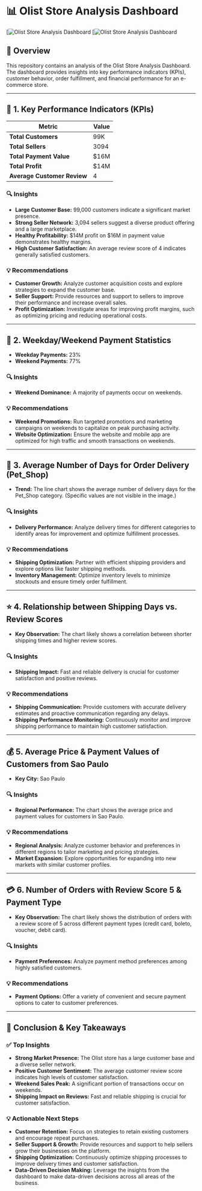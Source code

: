 # 📊 Olist Store Analysis Dashboard

[![Olist Store Analysis Dashboard](https://github.com/niveshnaman15/Power-BI-Projects/blob/main/Olist_Store_Analysis/OList_Store_Analysis.jpg)
[![Olist Store Analysis Dashboard](https://github.com/niveshnaman15/Power-BI-Projects/blob/main/Olist_Store_Analysis/Data%20Modelling.jpg)


## 📌 Overview

This repository contains an analysis of the Olist Store Analysis Dashboard. The dashboard provides insights into key performance indicators (KPIs), customer behavior, order fulfillment, and financial performance for an e-commerce store.

---

## 🔢 1. Key Performance Indicators (KPIs)

| Metric                  | Value      |
|--------------------------|------------|
| **Total Customers**       | 99K        |
| **Total Sellers**         | 3094       |
| **Total Payment Value**   | $16M        |
| **Total Profit**          | $14M        |
| **Average Customer Review** | 4        |

### 🔍 Insights

* **Large Customer Base:** 99,000 customers indicate a significant market presence.
* **Strong Seller Network:** 3,094 sellers suggest a diverse product offering and a large marketplace.
* **Healthy Profitability:** $14M profit on $16M in payment value demonstrates healthy margins.
* **High Customer Satisfaction:** An average review score of 4 indicates generally satisfied customers.

### 💡 Recommendations

* **Customer Growth:** Analyze customer acquisition costs and explore strategies to expand the customer base.
* **Seller Support:** Provide resources and support to sellers to improve their performance and increase overall sales.
* **Profit Optimization:** Investigate areas for improving profit margins, such as optimizing pricing and reducing operational costs.

---

## 📅 2. Weekday/Weekend Payment Statistics

* **Weekday Payments:** 23%
* **Weekend Payments:** 77%

### 🔍 Insights

* **Weekend Dominance:** A majority of payments occur on weekends.

### 💡 Recommendations

* **Weekend Promotions:** Run targeted promotions and marketing campaigns on weekends to capitalize on peak purchasing activity.
* **Website Optimization:** Ensure the website and mobile app are optimized for high traffic and smooth transactions on weekends.

---

## 🚚 3. Average Number of Days for Order Delivery (Pet_Shop)

* **Trend:** The line chart shows the average number of delivery days for the Pet_Shop category.  (Specific values are not visible in the image.)

### 🔍 Insights

* **Delivery Performance:** Analyze delivery times for different categories to identify areas for improvement and optimize fulfillment processes.

### 💡 Recommendations

* **Shipping Optimization:** Partner with efficient shipping providers and explore options like faster shipping methods.
* **Inventory Management:** Optimize inventory levels to minimize stockouts and ensure timely order fulfillment.

---

## ⭐ 4. Relationship between Shipping Days vs. Review Scores

* **Key Observation:**  The chart likely shows a correlation between shorter shipping times and higher review scores.

### 🔍 Insights

* **Shipping Impact:** Fast and reliable delivery is crucial for customer satisfaction and positive reviews.

### 💡 Recommendations

* **Shipping Communication:**  Provide customers with accurate delivery estimates and proactive communication regarding any delays.
* **Shipping Performance Monitoring:** Continuously monitor and improve shipping performance to maintain high customer satisfaction.

---

## 💰 5. Average Price & Payment Values of Customers from Sao Paulo

* **Key City:** Sao Paulo

### 🔍 Insights

* **Regional Performance:** The chart shows the average price and payment values for customers in Sao Paulo.

### 💡 Recommendations

* **Regional Analysis:** Analyze customer behavior and preferences in different regions to tailor marketing and pricing strategies.
* **Market Expansion:** Explore opportunities for expanding into new markets with similar customer profiles.

---

## 💳 6. Number of Orders with Review Score 5 & Payment Type

* **Key Observation:** The chart likely shows the distribution of orders with a review score of 5 across different payment types (credit card, boleto, voucher, debit card).

### 🔍 Insights

* **Payment Preferences:** Analyze payment method preferences among highly satisfied customers.

### 💡 Recommendations

* **Payment Options:** Offer a variety of convenient and secure payment options to cater to customer preferences.

---

## 📌 Conclusion & Key Takeaways

### ✅ Top Insights

* **Strong Market Presence:** The Olist store has a large customer base and a diverse seller network.
* **Positive Customer Sentiment:**  The average customer review score indicates high levels of customer satisfaction.
* **Weekend Sales Peak:** A significant portion of transactions occur on weekends.
* **Shipping Impact on Reviews:** Fast and reliable shipping is crucial for customer satisfaction.

### 💡 Actionable Next Steps

* **Customer Retention:** Focus on strategies to retain existing customers and encourage repeat purchases.
* **Seller Support & Growth:** Provide resources and support to help sellers grow their businesses on the platform.
* **Shipping Optimization:** Continuously optimize shipping processes to improve delivery times and customer satisfaction.
* **Data-Driven Decision Making:** Leverage the insights from the dashboard to make data-driven decisions across all areas of the business.

  

